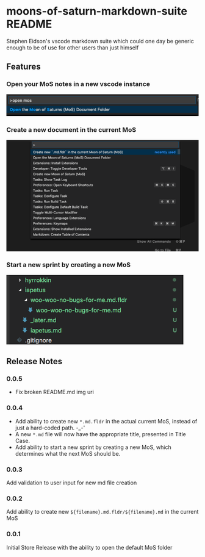 # moons-of-saturn-markdown-suite README

Stephen Eidson's vscode markdown suite which could one day be generic enough to be of use for other users than just himself


## Features

### Open your MoS notes in a new vscode instance
![Open the MoS Document Folder](images/open-mos-volume.png)

### Create a new document in the current MoS

![Create new md Document](images/new-md-file.gif)

### Start a new sprint by creating a new MoS

![Create new MoS](images/create-new-mos.png)

<!-- ## Extension Settings

Include if your extension adds any VS Code settings through the `contributes.configuration` extension point.

For example:

This extension contributes the following settings:

* `myExtension.enable`: enable/disable this extension
* `myExtension.thing`: set to `blah` to do something -->

## Release Notes

### 0.0.5

* Fix broken README.md img uri

### 0.0.4

* Add ability to create new `*.md.fldr` in the actual current MoS, instead of just a hard-coded path.  -_-'
* A new `*.md` file will now have the appropriate title, presented in Title Case.
* Add ability to start a new sprint by creating a new MoS, which determines what the next MoS should be.

### 0.0.3

Add validation to user input for new md file creation

### 0.0.2

Add ability to create new `${filename}.md.fldr/${filename}.md` in the current MoS

### 0.0.1

Initial Store Release with the ability to open the default MoS folder
